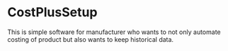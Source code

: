 # CostPlusSetup
This is simple software for manufacturer who wants to not only automate costing of product but also wants to keep historical data.
